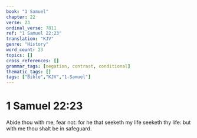 ```yaml
---
book: "1 Samuel"
chapter: 22
verse: 23
ordinal_verse: 7811
ref: "1 Samuel 22:23"
translation: "KJV"
genre: "History"
word_count: 23
topics: []
cross_references: []
grammar_tags: [negation, contrast, conditional]
thematic_tags: []
tags: ["Bible","KJV","1-Samuel"]
---
```


# 1 Samuel 22:23

Abide thou with me, fear not: for he that seeketh my life seeketh thy life: but with me thou shalt be in safeguard.
